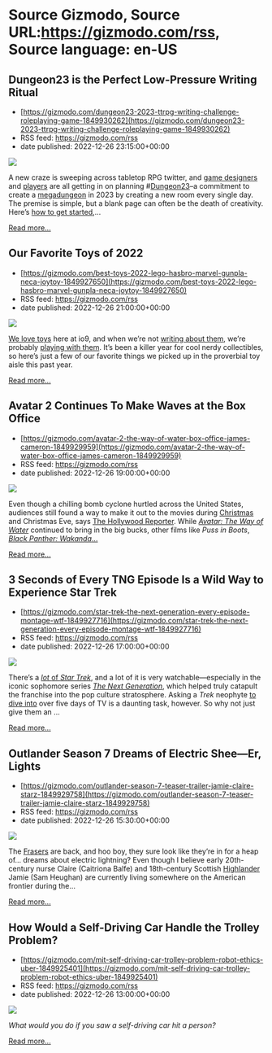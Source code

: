 # Source Gizmodo, Source URL:https://gizmodo.com/rss, Source language: en-US

## Dungeon23 is the Perfect Low-Pressure Writing Ritual
 - [https://gizmodo.com/dungeon23-2023-ttrpg-writing-challenge-roleplaying-game-1849930262](https://gizmodo.com/dungeon23-2023-ttrpg-writing-challenge-roleplaying-game-1849930262)
 - RSS feed: https://gizmodo.com/rss
 - date published: 2022-12-26 23:15:00+00:00

<img src="https://i.kinja-img.com/gawker-media/image/upload/s--SQ_jNwdI--/c_fit,fl_progressive,q_80,w_636/f795c47e523dff167be488cb76ed4fd5.png" /><p>A new craze is sweeping across tabletop RPG twitter, and <a href="https://gizmodo.com/the-gaming-shelf-lord-of-the-rings-new-games-1849916215">game designers</a> and <a href="https://gizmodo.com/the-gaming-shelf-jeeyon-shim-the-longest-rest-ttrpg-1849668219">players</a> are all getting in on planning #<a href="https://gizmodo.com/best-gifts-dungeons-dragons-hasbro-roleplaying-games-1849828745">Dungeon23</a>–a commitment to create a <a href="https://gizmodo.com/year-in-review-2022-best-tabletop-roleplaying-games-1849875024">megadungeon</a> in 2023 by creating a new room every single day. The premise is simple, but a blank page can often be the death of creativity. Here’s <a href="https://gizmodo.com/accessible-ttrpgs-elle-dwight-role-recommendations-1849802734">how to get started</a>,…</p><p><a href="https://gizmodo.com/dungeon23-2023-ttrpg-writing-challenge-roleplaying-game-1849930262">Read more...</a></p>

## Our Favorite Toys of 2022
 - [https://gizmodo.com/best-toys-2022-lego-hasbro-marvel-gunpla-neca-joytoy-1849927650](https://gizmodo.com/best-toys-2022-lego-hasbro-marvel-gunpla-neca-joytoy-1849927650)
 - RSS feed: https://gizmodo.com/rss
 - date published: 2022-12-26 21:00:00+00:00

<img src="https://i.kinja-img.com/gawker-media/image/upload/s--qOfVPMgd--/c_fit,fl_progressive,q_80,w_636/71688ccb527c6753e24d023c4b9ac1bd.png" /><p><a href="https://gizmodo.com/hasbro-selfie-series-review-in-hand-star-wars-1849781594">We love toys</a> here at io9, and when we’re not <a href="https://gizmodo.com/io9/toys-and-collectibles">writing about them</a>, we’re probably <a href="https://gizmodo.com/power-rangers-zord-ascension-project-megazord-review-1849474605">playing with them</a>. It’s been a killer year for cool nerdy collectibles, so here’s just a few of our favorite things we picked up in the proverbial toy aisle this past year.<br /></p><p><a href="https://gizmodo.com/best-toys-2022-lego-hasbro-marvel-gunpla-neca-joytoy-1849927650">Read more...</a></p>

## Avatar 2 Continues To Make Waves at the Box Office
 - [https://gizmodo.com/avatar-2-the-way-of-water-box-office-james-cameron-1849929959](https://gizmodo.com/avatar-2-the-way-of-water-box-office-james-cameron-1849929959)
 - RSS feed: https://gizmodo.com/rss
 - date published: 2022-12-26 19:00:00+00:00

<img src="https://i.kinja-img.com/gawker-media/image/upload/s--MzLeN1Wm--/c_fit,fl_progressive,q_80,w_636/d822e8893f3f440d224df4287c4a9ab3.jpg" /><p>Even though a chilling bomb cyclone hurtled across the United States, audiences still found a way to make it out to the movies during <a href="https://gizmodo.com/avatar-way-of-water-christmas-carol-wtf-james-cameron-1849916220">Christmas</a> and Christmas Eve, says <a href="https://www.hollywoodreporter.com/movies/movie-news/avatar-2-box-office-battles-storm-elliott-1235287265/" rel="noopener noreferrer" target="_blank">The Hollywood Reporter</a>. While <a href="https://gizmodo.com/avatar-2-the-way-of-water-comic-prequel-space-battle-1849920622"><em>Avatar: The Way of Water</em></a> continued to bring in the big bucks, other films like<em> Puss in Boots</em>, <a href="https://gizmodo.com/black-panther-wakanda-forever-original-plans-1849928042"><em>Black Panther: Wakanda</em>…</a></p><p><a href="https://gizmodo.com/avatar-2-the-way-of-water-box-office-james-cameron-1849929959">Read more...</a></p>

## 3 Seconds of Every TNG Episode Is a Wild Way to Experience Star Trek
 - [https://gizmodo.com/star-trek-the-next-generation-every-episode-montage-wtf-1849927716](https://gizmodo.com/star-trek-the-next-generation-every-episode-montage-wtf-1849927716)
 - RSS feed: https://gizmodo.com/rss
 - date published: 2022-12-26 17:00:00+00:00

<img src="https://i.kinja-img.com/gawker-media/image/upload/s--nRE8tiKP--/c_fit,fl_progressive,q_80,w_636/b46c3e910048e66c46e9610ba8e6fad3.png" /><p>There’s a <a href="https://gizmodo.com/star-trek-release-dates-where-to-stream-picard-discover-1848839650"><em>lot </em>of <em>Star Trek</em></a>, and a lot of it is very watchable—especially in the iconic sophomore series <a href="https://gizmodo.com/comic-con-2022-star-trek-picard-season-3-teaser-posters-1849218230"><em>The Next Generation</em></a>, which helped truly catapult the franchise into the pop culture stratosphere. Asking a <em>Trek</em> neophyte <a href="https://gizmodo.com/star-trek-jumping-on-points-best-to-worst-1849435768">to dive into</a> over five days of TV is a daunting task, however. So why not just give them an …</p><p><a href="https://gizmodo.com/star-trek-the-next-generation-every-episode-montage-wtf-1849927716">Read more...</a></p>

## Outlander Season 7 Dreams of Electric Shee—Er, Lights
 - [https://gizmodo.com/outlander-season-7-teaser-trailer-jamie-claire-starz-1849929758](https://gizmodo.com/outlander-season-7-teaser-trailer-jamie-claire-starz-1849929758)
 - RSS feed: https://gizmodo.com/rss
 - date published: 2022-12-26 15:30:00+00:00

<img src="https://i.kinja-img.com/gawker-media/image/upload/s--kc77ZWpy--/c_fit,fl_progressive,q_80,w_636/21cb9e9345a245e6a2613aff6929dfee.jpg" /><p>The <a href="https://gizmodo.com/outlanders-universe-will-expand-with-a-starz-prequel-se-1848595785">Frasers</a> are back, and hoo boy, they sure look like they’re in for a heap of... dreams about electric lightning? Even though I believe early 20th-century nurse Claire (Caitriona Balfe) and 18th-century Scottish <a href="https://gizmodo.com/highlanders-endless-imagination-gives-it-an-enduring-le-1846328482">Highlander</a> Jamie (Sam Heughan) are currently living somewhere on the American frontier during the…</p><p><a href="https://gizmodo.com/outlander-season-7-teaser-trailer-jamie-claire-starz-1849929758">Read more...</a></p>

## How Would a Self-Driving Car Handle the Trolley Problem?
 - [https://gizmodo.com/mit-self-driving-car-trolley-problem-robot-ethics-uber-1849925401](https://gizmodo.com/mit-self-driving-car-trolley-problem-robot-ethics-uber-1849925401)
 - RSS feed: https://gizmodo.com/rss
 - date published: 2022-12-26 13:00:00+00:00

<img src="https://i.kinja-img.com/gawker-media/image/upload/s--cWgSlzZL--/c_fit,fl_progressive,q_80,w_636/b85f6ef77f75b985383030ba20e79978.jpg" /><p><em>What would you do if you saw a self-driving car hit a person?</em></p><p><a href="https://gizmodo.com/mit-self-driving-car-trolley-problem-robot-ethics-uber-1849925401">Read more...</a></p>
